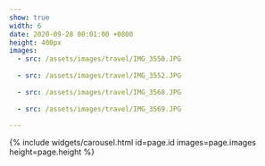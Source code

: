 ```yaml
---
show: true
width: 6
date: 2020-09-28 00:01:00 +0800
height: 400px
images:
  - src: /assets/images/travel/IMG_3550.JPG
    
  - src: /assets/images/travel/IMG_3552.JPG
    
  - src: /assets/images/travel/IMG_3568.JPG
    
  - src: /assets/images/travel/IMG_3569.JPG
    
---
```


{% include widgets/carousel.html id=page.id images=page.images height=page.height %}
